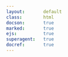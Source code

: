 ```yaml
---
layout:       default
class:        html
docson:       true
marked:       true
ejs:          true
superagent:   true
docref:       true
---
```


<div data-doc-ref='http://references.taskcluster.net/purge-cache/v1/api.json'></div>
